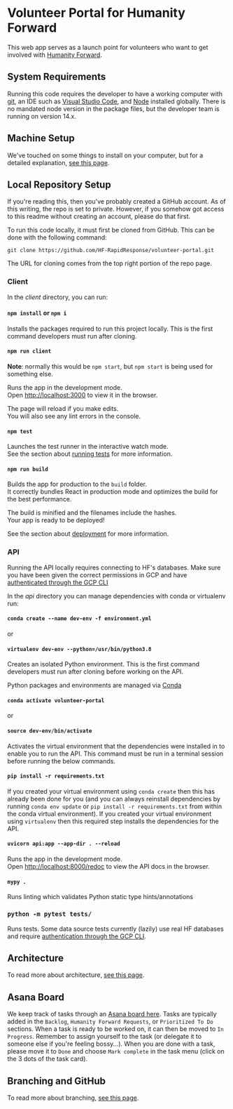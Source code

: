 # Volunteer Portal for Humanity Forward

This web app serves as a launch point for volunteers who want to get involved with [Humanity Forward](https://movehumanityforward.com/).

## System Requirements

Running this code requires the developer to have a working computer with [git](https://git-scm.com/downloads), an IDE such as [Visual Studio Code](https://code.visualstudio.com/), and [Node](https://nodejs.org/en/) installed globally. There is no mandated node version in the package files, but the developer team is running on version 14.x.

## Machine Setup

We've touched on some things to install on your computer, but for a detailed explanation, [see this page](/docs/setup.md).

## Local Repository Setup

If you're reading this, then you've probably created a GitHub account. As of this writing, the repo is set to private. However, if you somehow got access to this readme without creating an account, please do that first.

To run this code locally, it must first be cloned from GitHub. This can be done with the following command:

`git clone https://github.com/HF-RapidResponse/volunteer-portal.git`

The URL for cloning comes from the top right portion of the repo page.

### Client

In the _client_ directory, you can run:

#### `npm install` or `npm i`

Installs the packages required to run this project locally. This is the first command developers must run after cloning.

#### `npm run client`

**Note**: normally this would be `npm start`, but `npm start` is being used for something else.

Runs the app in the development mode.<br />
Open [http://localhost:3000](http://localhost:3000) to view it in the browser.

The page will reload if you make edits.<br />
You will also see any lint errors in the console.

#### `npm test`

Launches the test runner in the interactive watch mode.<br />
See the section about [running tests](https://facebook.github.io/create-react-app/docs/running-tests) for more information.

#### `npm run build`

Builds the app for production to the `build` folder.<br />
It correctly bundles React in production mode and optimizes the build for the best performance.

The build is minified and the filenames include the hashes.<br />
Your app is ready to be deployed!

See the section about [deployment](https://facebook.github.io/create-react-app/docs/deployment) for more information.

### API

Running the API locally requires connecting to HF's databases. Make sure you have been given the correct permissions in GCP and have [authenticated through the GCP CLI](https://cloud.google.com/sdk/docs/authorizing#authorizing_with_a_user_account)

In the _api_ directory you can manage dependencies with conda or virtualenv run:

#### `conda create --name dev-env -f environment.yml`
or
#### `virtualenv dev-env --python=/usr/bin/python3.8`

Creates an isolated Python environment. This is the first command developers must run after cloning before working on the API.

Python packages and environments are managed via [Conda](https://docs.conda.io/en/latest/miniconda.html)

#### `conda activate volunteer-portal`
or
#### `source dev-env/bin/activate`

Activates the virtual environment that the dependencies were installed in to enable you to run the API. This command must be run in a terminal session before running the below commands.

#### `pip install -r requirements.txt`
If you created your virtual environment using `conda create` then this has already been done for you (and you can always reinstall dependencies by running `conda env update` or `pip install -r requirements.txt` from within the conda virtual environment). If you created your virtual environment using `virtualenv` then this required step installs the dependencies for the API.

#### `uvicorn api:app --app-dir . --reload`

Runs the app in the development mode.<br />
Open [http://localhost:8000/redoc](http://localhost:8000/redoc) to view the API docs in the browser.

#### `mypy .`
Runs linting which validates Python static type hints/annotations

### `python -m pytest tests/`

Runs tests. Some data source tests currently (lazily) use real HF databases and require [authentication through the GCP CLI](https://cloud.google.com/sdk/docs/authorizing#authorizing_with_a_user_account).

## Architecture

To read more about architecture, [see this page](/docs/architecture.md).

## Asana Board

We keep track of tasks through an [Asana board here](https://app.asana.com/0/1196959085120745/board). Tasks are typically added in the `Backlog`, `Humanity Forward Requests`, or `Prioritized To Do` sections. When a task is ready to be worked on, it can then be moved to `In Progress`. Remember to assign yourself to the task (or delegate it to someone else if you're feeling bossy...). When you are done with a task, please move it to `Done` and choose `Mark complete` in the task menu (click on the 3 dots of the task card).

## Branching and GitHub

To read more about branching, [see this page](/docs/branching.md).
